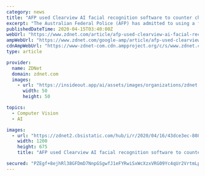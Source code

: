 ```yaml
---
category: news
title: "AFP used Clearview AI facial recognition software to counter child exploitation"
excerpt: "The Australian Federal Police (AFP) has admitted to using a facial recognition tool, despite not having an appropriate legislative framework in place, to help counter child exploitation. Australia’s encryption laws: An insider’s guide Australia now has world-first encryption laws. This guide explains what the laws can do, what they cannot ..."
publishedDateTime: 2020-04-15T03:40:00Z
webUrl: "https://www.zdnet.com/article/afp-used-clearview-ai-facial-recognition-software-to-counter-child-exploitation/"
ampWebUrl: "https://www.zdnet.com/google-amp/article/afp-used-clearview-ai-facial-recognition-software-to-counter-child-exploitation/"
cdnAmpWebUrl: "https://www-zdnet-com.cdn.ampproject.org/c/s/www.zdnet.com/google-amp/article/afp-used-clearview-ai-facial-recognition-software-to-counter-child-exploitation/"
type: article

provider:
  name: ZDNet
  domain: zdnet.com
  images:
    - url: "https://insideout.app/ai/assets/images/organizations/zdnet.com-50x50.jpg"
      width: 50
      height: 50

topics:
  - Computer Vision
  - AI

images:
  - url: "https://zdnet2.cbsistatic.com/hub/i/r/2020/04/16/43dce3ec-8083-443a-b027-321bdeafee8c/thumbnail/1200x675/cdefb4be9dbcbf757b2c3cad0ac932ec/afp-used-clearview-ai-facial-recognition-5e97a875b3157671f8b01e1d-1-apr-16-2020-6-30-34-poster.jpg"
    width: 1200
    height: 675
    title: "AFP used Clearview AI facial recognition software to counter child exploitation"

secured: "PZEgf+8ejhRl38GFDmD7NnpGSgwfJ1eFYRwiSxWcXzxVRG09Yc4qUr2VrtmLp2DhBZUd1Y0mGfuQRpODXbpo6ZzRXy12uzt2QrOmEKYbOlXMkAIUuZPAMqNkCf6zSDPbBS8AZ2pUuHb7Ufd5SxbozUQd4MiMiJUUHDCUrsUSnNbbMj806QZ8ZT4cJpy9ByWGiqkwmSKWARpVMx5rjRWjPxpPhj2iHVygQauk2mwSLE9W4e468FT7Ifgilupjw7AQpjfe4O5r0jTUJBYdHIv7q04C4L46yrd5FTiWvVvSZnqm72++sZ3iBqb/dzgg16r8;XJgtZ+oSFUKkGKJGsS9nVw=="
---
```


